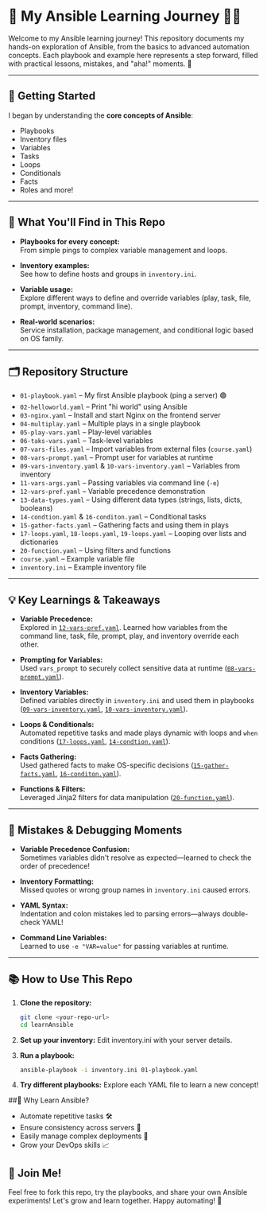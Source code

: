 # 🚀 My Ansible Learning Journey 📘✨

Welcome to my Ansible learning journey! This repository documents my hands-on exploration of Ansible, from the basics to advanced automation concepts. Each playbook and example here represents a step forward, filled with practical lessons, mistakes, and "aha!" moments. 🌱

---

## 🏁 Getting Started

I began by understanding the **core concepts of Ansible**:  
- Playbooks  
- Inventory files  
- Variables  
- Tasks  
- Loops  
- Conditionals  
- Facts  
- Roles and more!

---

## 📝 What You'll Find in This Repo

- **Playbooks for every concept:**  
  From simple pings to complex variable management and loops.

- **Inventory examples:**  
  See how to define hosts and groups in `inventory.ini`.

- **Variable usage:**  
  Explore different ways to define and override variables (play, task, file, prompt, inventory, command line).

- **Real-world scenarios:**  
  Service installation, package management, and conditional logic based on OS family.

---

## 🗂️ Repository Structure

- `01-playbook.yaml` – My first Ansible playbook (ping a server) 🟢
- `02-helloworld.yaml` – Print "hi world" using Ansible
- `03-nginx.yaml` – Install and start Nginx on the frontend server
- `04-multiplay.yaml` – Multiple plays in a single playbook
- `05-play-vars.yaml` – Play-level variables
- `06-taks-vars.yaml` – Task-level variables
- `07-vars-files.yaml` – Import variables from external files (`course.yaml`)
- `08-vars-prompt.yaml` – Prompt user for variables at runtime
- `09-vars-inventory.yaml` & `10-vars-inventory.yaml` – Variables from inventory
- `11-vars-args.yaml` – Passing variables via command line (`-e`)
- `12-vars-pref.yaml` – Variable precedence demonstration
- `13-data-types.yaml` – Using different data types (strings, lists, dicts, booleans)
- `14-condtion.yaml` & `16-conditon.yaml` – Conditional tasks
- `15-gather-facts.yaml` – Gathering facts and using them in plays
- `17-loops.yaml`, `18-loops.yaml`, `19-loops.yaml` – Looping over lists and dictionaries
- `20-function.yaml` – Using filters and functions
- `course.yaml` – Example variable file
- `inventory.ini` – Example inventory file

---

## 💡 Key Learnings & Takeaways

- **Variable Precedence:**  
  Explored in [`12-vars-pref.yaml`](12-vars-pref.yaml). Learned how variables from the command line, task, file, prompt, play, and inventory override each other.

- **Prompting for Variables:**  
  Used `vars_prompt` to securely collect sensitive data at runtime ([`08-vars-prompt.yaml`](08-vars-prompt.yaml)).

- **Inventory Variables:**  
  Defined variables directly in `inventory.ini` and used them in playbooks ([`09-vars-inventory.yaml`](09-vars-inventory.yaml), [`10-vars-inventory.yaml`](10-vars-inventory.yaml)).

- **Loops & Conditionals:**  
  Automated repetitive tasks and made plays dynamic with loops and `when` conditions ([`17-loops.yaml`](17-loops.yaml), [`14-condtion.yaml`](14-condtion.yaml)).

- **Facts Gathering:**  
  Used gathered facts to make OS-specific decisions ([`15-gather-facts.yaml`](15-gather-facts.yaml), [`16-conditon.yaml`](16-conditon.yaml)).

- **Functions & Filters:**  
  Leveraged Jinja2 filters for data manipulation ([`20-function.yaml`](20-function.yaml)).

---

## 🐞 Mistakes & Debugging Moments

- **Variable Precedence Confusion:**  
  Sometimes variables didn't resolve as expected—learned to check the order of precedence!

- **Inventory Formatting:**  
  Missed quotes or wrong group names in `inventory.ini` caused errors.

- **YAML Syntax:**  
  Indentation and colon mistakes led to parsing errors—always double-check YAML!

- **Command Line Variables:**  
  Learned to use `-e "VAR=value"` for passing variables at runtime.

---

## 📚 How to Use This Repo

1. **Clone the repository:**
   ```bash
   git clone <your-repo-url>
   cd learnAnsible
   ```

2. **Set up your inventory:**
Edit inventory.ini with your server details.

3. **Run a playbook:**
   ```bash
   ansible-playbook -i inventory.ini 01-playbook.yaml
   ```
4. **Try different playbooks:**
Explore each YAML file to learn a new concept!

##🌟 Why Learn Ansible?
- Automate repetitive tasks 🛠️
- Ensure consistency across servers 🔄
- Easily manage complex deployments 🚀
- Grow your DevOps skills 📈

## 🤝 Join Me!
Feel free to fork this repo, try the playbooks, and share your own Ansible experiments!
Let's grow and learn together. Happy automating! 🎉
